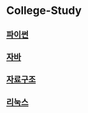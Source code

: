 # College-Study

## [파이썬](https://github.com/blueconecell/College-Study/tree/main/Python)
## [자바](https://github.com/blueconecell/College-Study/tree/main/Java)
## [자료구조](https://github.com/blueconecell/College-Study/tree/main/%EC%9E%90%EB%A3%8C%EA%B5%AC%EC%A1%B00)
## [리눅스](https://github.com/blueconecell/College-Study/tree/main/%EB%A6%AC%EB%88%85%EC%8A%A4)
